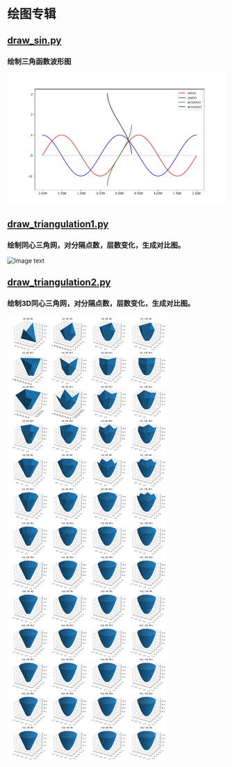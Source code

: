 # 绘图专辑


## [draw_sin.py](draw_sin.py)
### 绘制三角函数波形图
![Image text](images/draw_sin_result.jpg)


## [draw_triangulation1.py](draw_triangulation1.py)
### 绘制同心三角网，对分隔点数，层数变化，生成对比图。
![Image text](images/draw_triangulation1_result.jpg)

## [draw_triangulation2.py](draw_triangulation2.py)
### 绘制3D同心三角网，对分隔点数，层数变化，生成对比图。
![Image text](images/draw_triangulation2_result.jpg)

